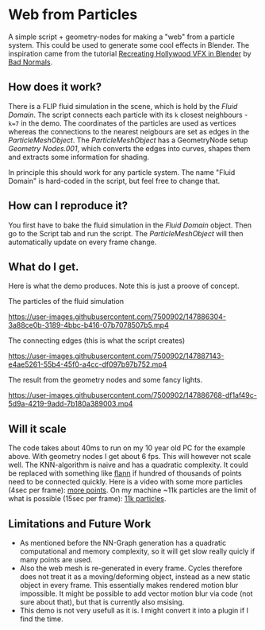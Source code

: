 # Web from Particles
A simple script + geometry-nodes for making a "web" from a particle system. This could be used to generate some cool effects in Blender.
The inspiration came from the tutorial [Recreating Hollywood VFX in Blender](https://www.youtube.com/watch?v=C5UmtZRqy5Y&lc=UgzXTcDJOjjcZbc9ued4AaABAg.9WXV2WZ8fH19Wj2qDGdDHg) by [Bad Normals](https://www.youtube.com/c/BadNormals/videos).

## How does it work?
There is a FLIP fluid simulation in the scene, which is hold by the _Fluid Domain_. The script connects each particle with its `k` closest neighbours - `k=7` in the demo. The coordinates of the particles are used as vertices whereas the connections to the nearest neigbours are set as edges in the _ParticleMeshObject_.
The _ParticleMeshObject_ has a GeometryNode setup _Geometry Nodes.001_, which converts the edges into curves, shapes them and extracts some information for shading.

In principle this should work for any particle system. The name "Fluid Domain" is hard-coded in the script, but feel free to change that.

## How can I reproduce it?
You first have to bake the fluid simulation in the _Fluid Domain_ object. Then go to the Script tab and run the script. The _ParticleMeshObject_ will then automatically update on every frame change.

## What do I get.
Here is what the demo produces. Note this is just a proove of concept.

The particles of the fluid simulation

https://user-images.githubusercontent.com/7500902/147886304-3a88ce0b-3189-4bbc-b416-07b7078507b5.mp4

The connecting edges (this is what the script creates)

https://user-images.githubusercontent.com/7500902/147887143-e4ae5261-55b4-45f0-a4cc-df097b97b752.mp4

The result from the geometry nodes and some fancy lights.

https://user-images.githubusercontent.com/7500902/147886768-df1af49c-5d9a-4219-9add-7b180a389003.mp4


## Will it scale
The code takes about 40ms to run on my 10 year old PC for the example above. With geometry nodes I get about 6 fps. This will however not scale well.
The KNN-algorithm is naive and has a quadratic complexity. It could be replaced with something like [flann](https://github.com/flann-lib/flann) if hundred of thousands of points need to be connected quickly.
Here is a video with some more particles (4sec per frame): [more points](https://youtu.be/IgjyHYfrs-I).
On my machine ~11k particles are the limit of what is possible (15sec per frame): [11k particles](https://youtu.be/7T_UaafsotM).

## Limitations and Future Work
* As mentioned before the NN-Graph generation has a quadratic computational and memory complexity, so it will get slow really quicly if many points are used.
* Also the web mesh is re-generated in every frame. Cycles therefore does not treat it as a moving/deforming object, instead as a new static object in every frame. This essentially makes rendered motion blur impossible. It might be possible to add vector motion blur via code (not sure about that), but that is currently also msising.
* This demo is not very usefull as it is. I might convert it into a plugin if I find the time. 
